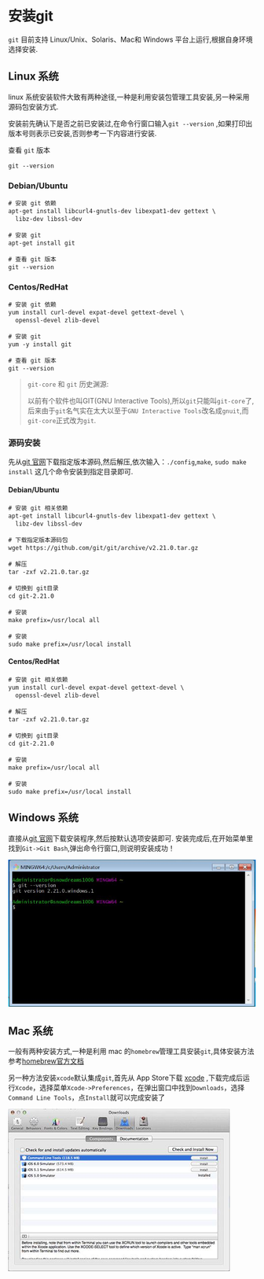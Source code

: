 # 安装git
`git` 目前支持 Linux/Unix、Solaris、Mac和 Windows 平台上运行,根据自身环境选择安装.

## Linux 系统
linux 系统安装软件大致有两种途径,一种是利用安装包管理工具安装,另一种采用源码包安装方式.

安装前先确认下是否之前已安装过,在命令行窗口输入`git --version` ,如果打印出版本号则表示已安装,否则参考一下内容进行安装.

查看 `git` 版本

```
git --version
```

### Debian/Ubuntu
```
# 安装 git 依赖
apt-get install libcurl4-gnutls-dev libexpat1-dev gettext \
  libz-dev libssl-dev

# 安装 git
apt-get install git

# 查看 git 版本
git --version
```

### Centos/RedHat
```
# 安装 git 依赖
yum install curl-devel expat-devel gettext-devel \
  openssl-devel zlib-devel

# 安装 git
yum -y install git

# 查看 git 版本
git --version
```

>`git-core` 和 `git` 历史渊源:
>
>以前有个软件也叫GIT(GNU Interactive Tools),所以`git`只能叫`git-core`了,后来由于`git`名气实在太大以至于`GNU Interactive Tools`改名成`gnuit`,而`git-core`正式改为`git`.

### 源码安装
先从[git 官网](http://git-scm.com/downloads)下载指定版本源码,然后解压,依次输入：`./config`,`make`, `sudo make install` 这几个命令安装到指定目录即可.

#### Debian/Ubuntu
```
# 安装 git 相关依赖
apt-get install libcurl4-gnutls-dev libexpat1-dev gettext \
  libz-dev libssl-dev

# 下载指定版本源码包
wget https://github.com/git/git/archive/v2.21.0.tar.gz

# 解压
tar -zxf v2.21.0.tar.gz

# 切换到 git目录
cd git-2.21.0

# 安装
make prefix=/usr/local all

# 安装
sudo make prefix=/usr/local install  
```

#### Centos/RedHat
```
# 安装 git 相关依赖
yum install curl-devel expat-devel gettext-devel \
  openssl-devel zlib-devel

# 解压
tar -zxf v2.21.0.tar.gz

# 切换到 git目录
cd git-2.21.0

# 安装
make prefix=/usr/local all

# 安装
sudo make prefix=/usr/local install  
```

## Windows 系统
直接从[git 官网](http://git-scm.com/downloads)下载安装程序,然后按默认选项安装即可.
安装完成后,在开始菜单里找到`Git->Git Bash`,弹出命令行窗口,则说明安装成功！

![windows-install.jpg](../images/windows-install.jpg "windows-install.jpg")

## Mac 系统
一般有两种安装方式,一种是利用 mac 的`homebrew`管理工具安装`git`,具体安装方法参考[homebrew官方文档](https://brew.sh/index_zh-cn)

另一种方法安装`xcode`默认集成`git`,首先从 App Store下载 [xcode](https://itunes.apple.com/cn/app/xcode/id497799835?mt=12) ,下载完成后运行`Xcode`，选择菜单`Xcode->Preferences`，在弹出窗口中找到`Downloads`，选择`Command Line Tools`，点`Install`就可以完成安装了

![mac-xcode-install.jpeg](../images/mac-xcode-install.jpeg "mac-xcode-install.jpeg")

